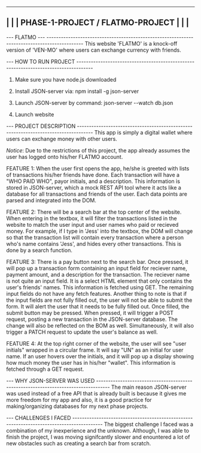 ------------------------------------------------------------------------------------------------------------
|                                                                                                          |
|         PHASE-1-PROJECT / FLATMO-PROJECT                                                                 |
|                                                                                                          |
------------------------------------------------------------------------------------------------------------

--- FLATMO --- ---------------------------------------------------------------------------------------------
This website 'FLATMO' is a knock-off version of 'VEN-MO' where users can exchange
currency with friends.

--- HOW TO RUN PROJECT -------------------------------------------------------------------------------------

1. Make sure you have node.js downloaded

2. Install JSON-server via: npm install -g json-server

3. Launch JSON-server by command: json-server --watch db.json

4. Launch website

--- PROJECT DESCRIPTION ------------------------------------------------------------------------------------
This app is simply a digital wallet where users can exchange money with other users.

*Notice*: Due to the restrictions of this project, the app already assumes the user has 
logged onto his/her FLATMO account. 

FEATURE 1: When the user first opens the app, he/she is greeted with lists of transactions his/her friends 
have done. Each transaction will have a "WHO PAID WHO", payor initials, and a description. This information
is stored in JSON-server, which a mock REST API tool where it acts like a database for all transactions
and friends of the user. Each data points are parsed and integrated into the DOM.

FEATURE 2: There will be a search bar at the top center of the website. When entering in the textbox, it will
filter the transactions listed in the website to match the user input and user names who paid or recieved money.
For example, if I type in 'Jess' into the textbox, the DOM will change so that the transaction list will 
contain every transaction where a person who's name contains 'Jess', and hides every other transactions.
This is done by a search function.

FEATURE 3: There is a pay button next to the search bar. Once pressed, it will pop up a transaction form containing 
an input field for reciever name, payment amount, and a description for the transaction. The reciever name is 
not quite an input field. It is a select HTML element that only contains the user's friends' names. This information
is fetched using GET. The remaining input fields do not have any fetch features. Another thing to note is that 
if the input fields are not fully filled out, the user will not be able to submit the form. It will alert the 
user that it needs to be fully filled out. Once filled, the submit button may be pressed. When pressed, it will 
trigger a POST request, posting a new transaction in the JSON-server database. The change will also be reflected 
on the BOM as well. Simultaneously, it will also trigger a PATCH request to update the user's balance as well.

FEATURE 4: At the top right corner of the website, the user will see "user initials" wrapped in a circular frame.
It will say "UN" as an initial for user name. If an user hovers over the initials, and it will pop up a display
showing how much money the user has in his/her "wallet". This information is fetched through a GET request.

--- WHY JSON-SERVER WAS USED -----------------------------------------------------------------------------------
The main reason JSON-server was used instead of a free API that is already built is because it gives me more
freedom for my app and also, it is a good practice for making/organizing databases for my next phase projects.

--- CHALLENGES I FACED ------------------------------------------------------------------------------------------
The biggest challenge I faced was a combination of my inexperience and the unknown. Although, I was able to 
finish the project, I was moving signifcantly slower and enountered a lot of new obstacles such as creating
a search bar from scratch.




